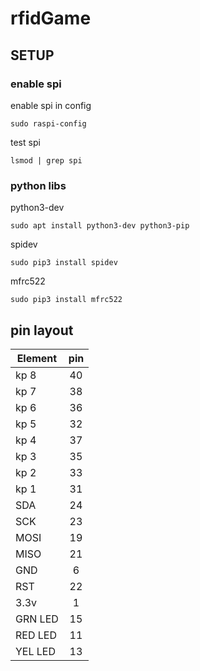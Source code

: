 # rfidGame

## SETUP

### enable spi

enable spi in config
```
sudo raspi-config
```

test spi
```
lsmod | grep spi
```

### python libs

python3-dev
```
sudo apt install python3-dev python3-pip
```

spidev
```
sudo pip3 install spidev
```

mfrc522
```
sudo pip3 install mfrc522
```


## pin layout

| Element       | pin    | 
| ------------- |:------:| 
| kp 8          | 40     | 
| kp 7          | 38     | 
| kp 6          | 36     | 
| kp 5          | 32     | 
| kp 4          | 37     | 
| kp 3          | 35     | 
| kp 2          | 33     | 
| kp 1          | 31     | 
| SDA           | 24     | 
| SCK           | 23     | 
| MOSI          | 19     | 
| MISO          | 21     | 
| GND           | 6      | 
| RST           | 22     | 
| 3.3v          | 1      | 
| GRN LED       | 15     | 
| RED LED       | 11     | 
| YEL LED       | 13     | 
